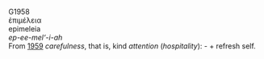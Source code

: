 G1958  
ἐπιμέλεια  
epimeleia  
*ep-ee-mel‘-i-ah*  
From [1959](g1959) *carefulness*, that is, kind *attention*
(*hospitality*): - + refresh self.  
